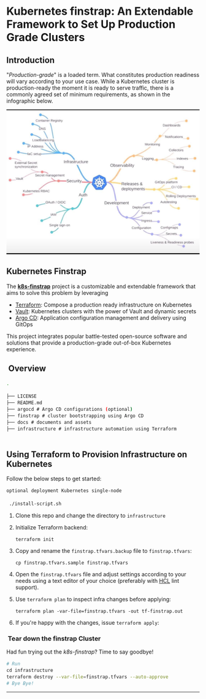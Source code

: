 # Kubernetes  finstrap: An Extendable Framework to Set Up Production Grade Clusters

## Introduction

"*Production-grade*" is a loaded term. What constitutes production readiness will vary according to your use case. While a Kubernetes cluster is production-ready the moment it is ready to serve traffic, there is a commonly agreed set of minimum requirements, as shown in the infographic below.

<p align="center">
<img src="./docs/pionative.jpeg" alt="k8s-prod" width=800>
</p>


## Kubernetes Finstrap

The [**k8s-finstrap**](https://github.com/asastech/finstrap) project is a customizable and extendable framework that aims to solve this problem by leveraging

- [Terraform](https://www.terraform.io/): Compose a production ready infrastructure on Kubernetes
- [Vault](https://www.vaultproject.io/):  Kubernetes clusters with the power of Vault and dynamic secrets
- [Argo CD](https://argo-cd.readthedocs.io/en/stable/): Application configuration management and delivery using GitOps

This project integrates popular battle-tested open-source software and solutions that provide a production-grade out-of-box Kubernetes experience.

##  Overview

```bash
.

├── LICENSE
├── README.md 
├── argocd # Argo CD configurations (optional)
├── finstrap # cluster bootstrapping using Argo CD
├── docs # documents and assets
├── infrastructure # infrastructure automation using Terraform
  
```
## Using Terraform to Provision Infrastructure on Kubernetes

Follow the below steps to get started:

```bash
optional deployment Kubernetes single-node

 ./install-script.sh
```

1. Clone this repo and change the directory to `infrastructure`
2. Initialize Terraform backend:

    ```shell
    terraform init
    ```

3. Copy and rename the `finstrap.tfvars.backup` file to `finstrap.tfvars`:

    ```shell
    cp finstrap.tfvars.sample finstrap.tfvars
    ```

4. Open the `finstrap.tfvars` file and adjust settings according to your needs using a text editor of your choice (preferably with [HCL](https://github.com/hashicorp/hcl/blob/main/hclsyntax/spec.md) lint support).
5. Use `terraform plan` to inspect infra changes before applying:

    ```shell
    terraform plan -var-file=finstrap.tfvars -out tf-finstrap.out
    ```

6. If you're happy with the changes, issue `terraform apply`:


###  Tear down the finstrap Cluster

Had fun trying out the *k8s-finstrap*? Time to say goodbye!

```bash
# Run
cd infrastructure
terraform destroy --var-file=finstrap.tfvars --auto-approve
# Bye Bye!
```

----
